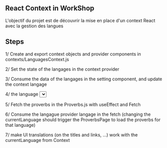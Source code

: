 ## React Context in WorkShop
L'objectif du projet est de découvrir la mise en place d'un context React avec la gestion des langues

## Steps
1/ Create and export context objects and provider components in contexts/LanguagesContext.js

2/ Set the state of the langages in the context provider

3/ Consume the data of the langages in the setting component, and update the context langage

4/ the language <select /> should have the currentLanguage selected by default (defaultValue)

5/ Fetch the proverbs in the Proverbs.js with useEffect and Fetch

6/ Consume the langague provider langage in the fetch (changing the currentLanguage should trigger the ProverbsPage to load the proverbs for that language)

7/ make UI translations (on the titles and links, ...) work with the currentLanguage from Context
